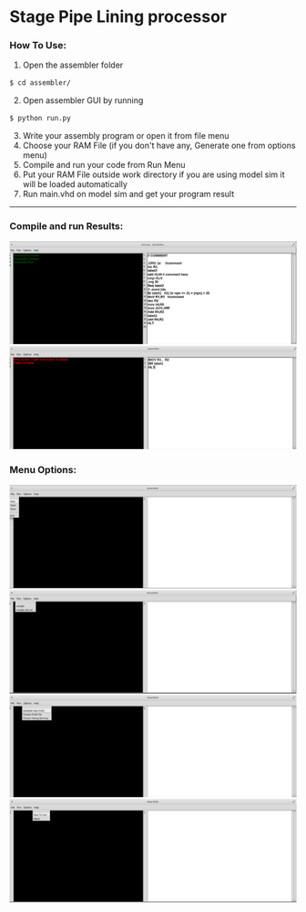 # Stage Pipe Lining processor
### How To Use:
1. Open the assembler folder 
``` bash
$ cd assembler/
```
2. Open assembler GUI by running
``` bash
$ python run.py
```
3. Write your assembly program or open it from file menu
4. Choose your RAM File (if you don't have any, Generate one from options menu)
5. Compile and run your code from Run Menu
6. Put your RAM File outside work directory if you are using model sim it will be loaded automatically
7. Run main.vhd on model sim and get your program result

---

### Compile and run Results:
![](/Readme_Imgs/Success.png) 
![](/Readme_Imgs/Failed.png) 

### Menu Options:
![](/Readme_Imgs/File_Menu.png) 
![](/Readme_Imgs/Run_Menu.png) 
![](/Readme_Imgs/Options_Menu.png) 
![](/Readme_Imgs/Help_Menu.png)
